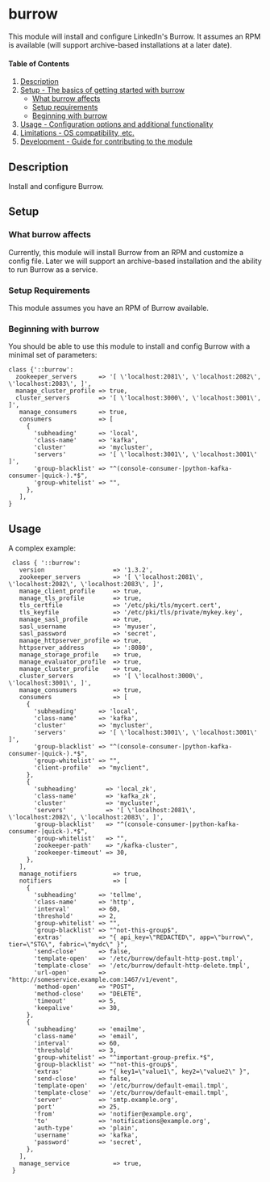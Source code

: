 # burrow

This module will install and configure LinkedIn's Burrow.  It assumes an RPM is available (will support archive-based installations at a later date).

#### Table of Contents

1. [Description](#description)
2. [Setup - The basics of getting started with burrow](#setup)
    * [What burrow affects](#what-burrow-affects)
    * [Setup requirements](#setup-requirements)
    * [Beginning with burrow](#beginning-with-burrow)
3. [Usage - Configuration options and additional functionality](#usage)
4. [Limitations - OS compatibility, etc.](#limitations)
5. [Development - Guide for contributing to the module](#development)

## Description

Install and configure Burrow.

## Setup

### What burrow affects

Currently, this module will install Burrow from an RPM and customize a config file.  Later we will support an archive-based installation and the ability to run Burrow as a service.

### Setup Requirements

This module assumes you have an RPM of Burrow available.

### Beginning with burrow

You should be able to use this module to install and config Burrow with a minimal set of parameters:

```
class {'::burrow':
  zookeeper_servers      => '[ \'localhost:2081\', \'localhost:2082\', \'localhost:2083\', ]',
  manage_cluster_profile => true,
  cluster_servers        => '[ \'localhost:3000\', \'localhost:3001\', ]',
   manage_consumers      => true,
   consumers             => [
     {
       'subheading'      => 'local',
       'class-name'      => 'kafka',
       'cluster'         => 'mycluster',
       'servers'         => '[ \'localhost:3001\', \'localhost:3001\' ]',
       'group-blacklist' => "^(console-consumer-|python-kafka-consumer-|quick-).*$",
       'group-whitelist' => "",
     },
   ],
}
```

## Usage

A complex example:

```
 class { '::burrow':
   version                   => '1.3.2',
   zookeeper_servers         => '[ \'localhost:2081\', \'localhost:2082\', \'localhost:2083\', ]',
   manage_client_profile     => true,
   manage_tls_profile        => true,
   tls_certfile              => '/etc/pki/tls/mycert.cert',
   tls_keyfile               => '/etc/pki/tls/private/mykey.key',
   manage_sasl_profile       => true,
   sasl_username             => 'myuser',
   sasl_password             => 'secret',
   manage_httpserver_profile => true,
   httpserver_address        => ':8080',
   manage_storage_profile    => true,
   manage_evaluator_profile  => true,
   manage_cluster_profile    => true,
   cluster_servers           => '[ \'localhost:3000\', \'localhost:3001\', ]',
   manage_consumers          => true,
   consumers                 => [
     {
       'subheading'      => 'local',
       'class-name'      => 'kafka',
       'cluster'         => 'mycluster',
       'servers'         => '[ \'localhost:3001\', \'localhost:3001\' ]',
       'group-blacklist' => "^(console-consumer-|python-kafka-consumer-|quick-).*$",
       'group-whitelist' => "",
       'client-profile'  => "myclient",
     },
     {
       'subheading'        => 'local_zk',
       'class-name'        => 'kafka_zk',
       'cluster'           => 'mycluster',
       'servers'           => '[ \'localhost:2081\', \'localhost:2082\', \'localhost:2083\', ]',
       'group-blacklist'   => "^(console-consumer-|python-kafka-consumer-|quick-).*$",
       'group-whitelist'   => "",
       'zookeeper-path'    => "/kafka-cluster",
       'zookeeper-timeout' => 30,
     },
   ],
   manage_notifiers          => true,
   notifiers                 => [
     {
       'subheading'      => 'tellme',
       'class-name'      => 'http',
       'interval'        => 60,
       'threshold'       => 2,
       'group-whitelist' => "",
       'group-blacklist' => "^not-this-group$",
       'extras'          => "{ api_key=\"REDACTED\", app=\"burrow\", tier=\"STG\", fabric=\"mydc\" }",
       'send-close'      => false,
       'template-open'   => '/etc/burrow/default-http-post.tmpl',
       'template-close'  => '/etc/burrow/default-http-delete.tmpl',
       'url-open'        => "http://someservice.example.com:1467/v1/event",
       'method-open'     => "POST",
       'method-close'    => "DELETE",
       'timeout'         => 5,
       'keepalive'       => 30,
     },
     {
       'subheading'      => 'emailme',
       'class-name'      => 'email',
       'interval'        => 60,
       'threshold'       => 3,
       'group-whitelist' => "^important-group-prefix.*$",
       'group-blacklist' => "^not-this-group$",
       'extras'          => "{ key1=\"value1\", key2=\"value2\" }",
       'send-close'      => false,
       'template-open'   => '/etc/burrow/default-email.tmpl',
       'template-close'  => '/etc/burrow/default-email.tmpl',
       'server'          => 'smtp.example.org',
       'port'            => 25,
       'from'            => 'notifier@example.org',
       'to'              => 'notifications@example.org',
       'auth-type'       => 'plain',
       'username'        => 'kafka',
       'password'        => 'secret',
     },
   ],
   manage_service            => true,
 }
```
